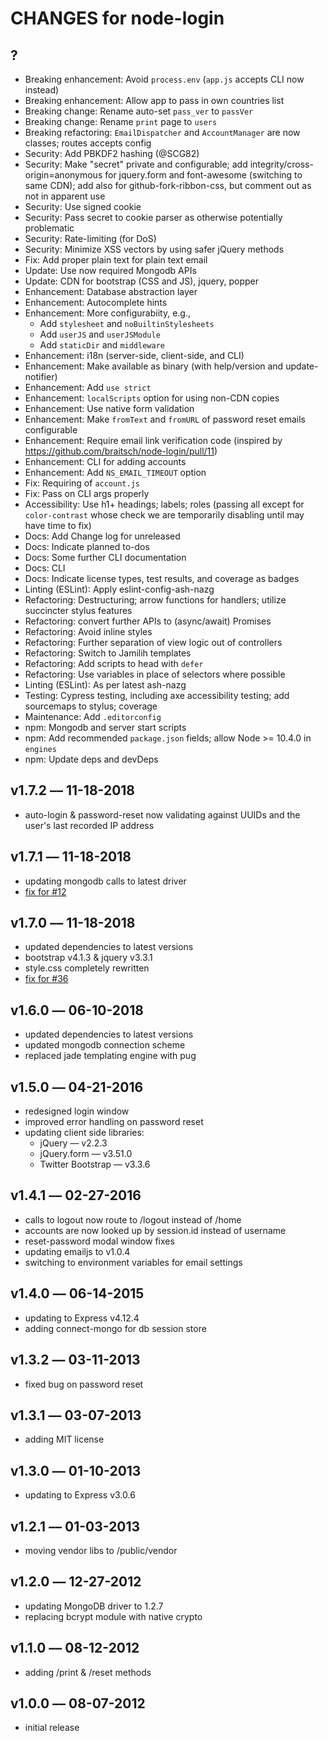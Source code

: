 # CHANGES for node-login

## ?

- Breaking enhancement: Avoid `process.env` (`app.js` accepts CLI now instead)
- Breaking enhancement: Allow app to pass in own countries list
- Breaking change: Rename auto-set `pass_ver` to `passVer`
- Breaking change: Rename `print` page to `users`
- Breaking refactoring: `EmailDispatcher` and `AccountManager` are now classes;
  routes accepts config
- Security: Add PBKDF2 hashing (@SCG82)
- Security: Make "secret" private and configurable; add
  integrity/cross-origin=anonymous for jquery.form and font-awesome
  (switching to same CDN); add also for github-fork-ribbon-css, but comment
  out as not in apparent use
- Security: Use signed cookie
- Security: Pass secret to cookie parser as otherwise potentially problematic
- Security: Rate-limiting (for DoS)
- Security: Minimize XSS vectors by using safer jQuery methods
- Fix: Add proper plain text for plain text email
- Update: Use now required Mongodb APIs
- Update: CDN for bootstrap (CSS and JS), jquery, popper
- Enhancement: Database abstraction layer
- Enhancement: Autocomplete hints
- Enhancement: More configurabiity, e.g.,
    - Add `stylesheet` and `noBuiltinStylesheets`
    - Add `userJS` and `userJSModule`
    - Add `staticDir` and `middleware`
- Enhancement: i18n (server-side, client-side, and CLI)
- Enhancement: Make available as binary (with help/version and
  update-notifier)
- Enhancement: Add `use strict`
- Enhancement: `localScripts` option for using non-CDN copies
- Enhancement: Use native form validation
- Enhancement: Make `fromText` and `fromURL` of password reset emails
  configurable
- Enhancement: Require email link verification code (inspired by
  <https://github.com/braitsch/node-login/pull/11>)
- Enhancement: CLI for adding accounts
- Enhancement: Add `NS_EMAIL_TIMEOUT` option
- Fix: Requiring of `account.js`
- Fix: Pass on CLI args properly
- Accessibility: Use h1+ headings; labels; roles (passing all
  except for `color-contrast` whose check we are temporarily disabling
  until may have time to fix)
- Docs: Add Change log for unreleased
- Docs: Indicate planned to-dos
- Docs: Some further CLI documentation
- Docs: CLI
- Docs: Indicate license types, test results, and coverage as badges
- Linting (ESLint): Apply eslint-config-ash-nazg
- Refactoring: Destructuring; arrow functions for handlers;
  utilize succincter stylus features
- Refactoring: convert further APIs to (async/await) Promises
- Refactoring: Avoid inline styles
- Refactoring: Further separation of view logic out of controllers
- Refactoring: Switch to Jamilih templates
- Refactoring: Add scripts to head with `defer`
- Refactoring: Use variables in place of selectors where possible
- Linting (ESLint): As per latest ash-nazg
- Testing: Cypress testing, including axe accessibility testing;
  add sourcemaps to stylus; coverage
- Maintenance: Add `.editorconfig`
- npm: Mongodb and server start scripts
- npm: Add recommended `package.json` fields; allow Node >= 10.4.0 in `engines`
- npm: Update deps and devDeps

## v1.7.2 –– 11-18-2018

- auto-login & password-reset now validating against UUIDs and the user's last recorded IP address

## v1.7.1 –– 11-18-2018

- updating mongodb calls to latest driver
- [fix for #12](https://github.com/braitsch/node-login/pull/12)

## v1.7.0 –– 11-18-2018

- updated dependencies to latest versions
- bootstrap v4.1.3 & jquery v3.3.1
- style.css completely rewritten
- [fix for #36](https://github.com/braitsch/node-login/issues/36)

## v1.6.0 –– 06-10-2018

- updated dependencies to latest versions
- updated mongodb connection scheme
- replaced jade templating engine with pug

## v1.5.0 –– 04-21-2016

- redesigned login window
- improved error handling on password reset
- updating client side libraries:
  - jQuery –– v2.2.3
  - jQuery.form –– v3.51.0
  - Twitter Bootstrap –– v3.3.6

## v1.4.1 –– 02-27-2016

- calls to logout now route to /logout instead of /home
- accounts are now looked up by session.id instead of username
- reset-password modal window fixes
- updating emailjs to v1.0.4
- switching to environment variables for email settings

## v1.4.0 –– 06-14-2015

- updating to Express v4.12.4
- adding connect-mongo for db session store

## v1.3.2 –– 03-11-2013

- fixed bug on password reset

## v1.3.1 –– 03-07-2013

- adding MIT license

## v1.3.0 –– 01-10-2013

- updating to Express v3.0.6

## v1.2.1 –– 01-03-2013

- moving vendor libs to /public/vendor

## v1.2.0 –– 12-27-2012

- updating MongoDB driver to 1.2.7
- replacing bcrypt module with native crypto

## v1.1.0 –– 08-12-2012

- adding /print & /reset methods

## v1.0.0 –– 08-07-2012

- initial release
